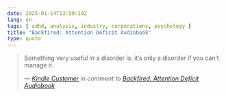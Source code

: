 ```yaml
---
date: 2025-01-14T13:59:19Z
lang: en
tags: [ adhd, analysis, industry, corporations, psychology ]
title: "Backfired: Attention Deficit Audiobook"
type: quote
---
```


> Something very useful in a disorder is: it’s only a disorder if you can’t manage it.
>
> — <cite>[Kindle Customer](https://www.audible.com/listener/amzn1.account.AHKTXVG55WHG2BAOIRSZ6TVP4IBA)</cite> in <cite>comment to [Backfired: Attention Deficit Audiobook](https://www.audible.com/pd/Backfired-Attention-Deficit-Audiobook/B0DFR4P7V9)</cite>
